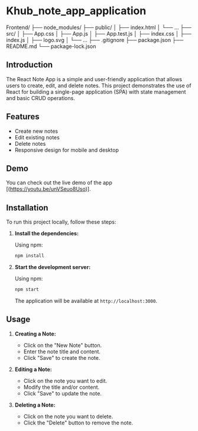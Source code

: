 # Khub_note_app_application


Frontend/
├── node_modules/
├── public/
│   ├── index.html
│   └── ...
├── src/
│   ├── App.css
│   ├── App.js
│   ├── App.test.js
│   ├── index.css
│   ├── index.js
│   ├── logo.svg
│   └── ...
├── .gitignore
├── package.json
├── README.md
└── package-lock.json


## Introduction

The React Note App is a simple and user-friendly application that allows users to create, edit, and delete notes. This project demonstrates the use of React for building a single-page application (SPA) with state management and basic CRUD operations.

## Features

- Create new notes
- Edit existing notes
- Delete notes
- Responsive design for mobile and desktop

## Demo

You can check out the live demo of the app [(https://youtu.be/unVSeuo8Uso)].

## Installation

To run this project locally, follow these steps:


1. **Install the dependencies:**

    Using npm:

    ```bash
    npm install
    ```


3. **Start the development server:**

    Using npm:

    ```bash
    npm start
    ```
    The application will be available at `http://localhost:3000`.

## Usage

1. **Creating a Note:**
   - Click on the "New Note" button.
   - Enter the note title and content.
   - Click "Save" to create the note.

2. **Editing a Note:**
   - Click on the note you want to edit.
   - Modify the title and/or content.
   - Click "Save" to update the note.

3. **Deleting a Note:**
   - Click on the note you want to delete.
   - Click the "Delete" button to remove the note.


